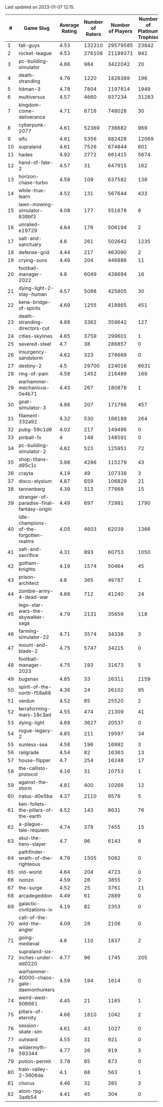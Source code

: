 Last updated on 2023-01-07 12:15.


|#|Game Slug|Average Rating|Number of Raters|Number of Players|Number of Platinum Trophies|Max Rarity (%)|
|---|---|---|---|---|---|---|
|1|fall-guys|4.53|132310|29579585|23842|8|
|2|rocket-league|4.53|276108|21199371|942|77|
|3|pc-building-simulator|4.66|984|3422042|20|48|
|4|death-stranding|4.76|1220|1826389|196|91|
|5|hitman-3|4.78|7804|1197814|1949|47|
|6|multiversus|4.57|4660|937234|31283|76|
|7|kingdom-come-deliverance|4.71|6716|748028|30|30|
|8|cyberpunk-2077|4.61|52369|736682|969|65|
|9|sifu|4.81|5356|682428|12069|96|
|10|supraland|4.61|7526|674844|601|99|
|11|hades|4.92|2772|661415|5674|89|
|12|hand-of-fate-2|4.57|31|647915|162|72|
|13|horizon-chase-turbo|4.58|109|637582|138|88|
|14|while-true-learn|4.52|131|567644|433|93|
|15|lawn-mowing-simulator-838bf3|4.08|177|551678|8|85|
|16|unrailed-e19729|4.64|176|506194|2|8|
|17|salt-and-sanctuary|4.6|261|502642|1235|83|
|18|defense-grid|4.44|217|463090|2|80|
|19|crying-suns|4.49|204|446886|11|66|
|20|football-manager-2022|4.8|6049|438694|16|49|
|21|dying-light-2-stay-human|4.57|5088|425805|30|6|
|22|kena-bridge-of-spirits|4.69|1255|418865|451|94|
|23|death-stranding-directors-cut|4.88|3362|359642|127|90|
|24|cities-skylines|4.65|3759|299601|1|72|
|25|severed-steel|4.7|38|286857|0|4|
|26|insurgency-sandstorm|4.62|323|278669|0|6|
|27|destiny-2|4.5|29700|224016|6631|94|
|28|ring-of-pain|4.58|1452|216489|169|96|
|29|warhammer-mechanicus-0e4b71|4.43|267|180878|1|25|
|30|goat-simulator-3|4.86|207|171796|457|91|
|31|filament-332a92|4.32|530|166189|264|93|
|32|pubg-59c1d9|4.02|217|149496|0|73|
|33|pinball-fx|4|148|148591|0|85|
|34|pc-building-simulator-2|4.62|523|125951|72|74|
|35|shop-titans-d95c1c|3.98|4286|115279|43|97|
|36|crayta|4.19|49|107338|3|23|
|37|disco-elysium|4.87|659|106828|21|28|
|38|tannenberg|4.39|313|77669|15|88|
|39|stranger-of-paradise-final-fantasy-origin|4.49|697|72981|1790|98|
|40|idle-champions-of-the-forgotten-realms|4.05|4603|62039|1366|2|
|41|salt-and-sacrifice|4.31|893|60753|1050|91|
|42|gotham-knights|4.19|1574|50464|45|24|
|43|prison-architect|4.6|365|49787|1|30|
|44|zombie-army-4-dead-war|4.68|712|41240|24|67|
|45|lego-star-wars-the-skywalker-saga|4.79|2131|35659|118|97|
|46|farming-simulator-22|4.71|3574|34338|3|77|
|47|mount-and-blade-2|4.75|5747|34215|0|23|
|48|football-manager-2023|4.75|193|31673|5|80|
|49|bugsnax|4.85|33|26311|1159|97|
|50|spirit-of-the-north-f58a66|4.36|24|26102|95|64|
|51|verdun|4.52|85|25520|2|76|
|52|terraforming-mars-18c3ad|4.55|474|21309|41|46|
|53|dying-light|4.69|3627|20537|0|95|
|54|rogue-legacy-2|4.85|211|19597|34|3|
|55|sunless-sea|4.58|196|16992|3|36|
|56|railgrade|4.54|82|16363|13|98|
|57|house-flipper|4.7|254|16248|17|94|
|58|the-callisto-protocol|4.16|31|10753|1|93|
|59|against-the-storm|4.81|400|10266|12|36|
|60|iratus-d0e5ba|4.37|2110|9576|5|85|
|61|ken-follets-the-pillars-of-the-earth|4.52|143|8631|76|45|
|62|a-plague-tale-requiem|4.74|378|7455|15|91|
|63|skul-the-hero-slayer|4.7|96|6143|8|96|
|64|pathfinder-wrath-of-the-righteous|4.76|1505|5062|0|49|
|65|old-world|4.64|204|4723|0|83|
|66|isonzo|4.59|26|3855|2|58|
|67|the-surge|4.52|25|3761|11|94|
|68|arcadegeddon|4.49|61|2889|0|91|
|69|galactic-civilizations-iv|4.19|82|2353|0|79|
|70|call-of-the-wild-the-angler|4.09|28|2106|0|59|
|71|going-medieval|4.6|110|1837|2|66|
|72|supraland-six-inches-under-dd0220|4.77|96|1745|205|99|
|73|warhammer-40000-chaos-gate-daemonhunters|4.59|194|1614|0|75|
|74|weird-west-906661|4.45|21|1165|1|85|
|75|pillars-of-eternity|4.66|1810|1042|2|81|
|76|session-skate-sim|4.61|43|1027|0|26|
|77|outward|4.55|31|921|0|72|
|78|wildermyth-593344|4.77|26|919|3|14|
|79|potion-permit|3.78|65|873|0|98|
|80|train-valley-2-3606da|4.1|68|563|1|89|
|81|chorus|4.46|32|385|3|86|
|82|atom-rpg-3adb54|4.41|45|304|0|97|
